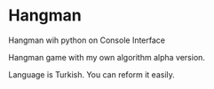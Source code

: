 # Hangman
Hangman wih python on Console Interface

Hangman game with my own algorithm alpha version.

Language is Turkish. You can reform it easily.
